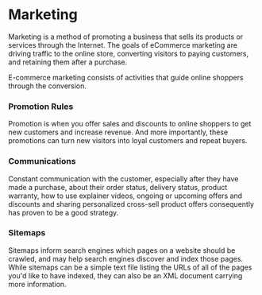 # Marketing 

Marketing is a method of promoting a business that sells its products or services through the Internet. The goals of eCommerce marketing are driving traffic to the online store, converting visitors to paying customers, and retaining them after a purchase.

E-commerce marketing consists of activities that guide online shoppers through the conversion.

### Promotion Rules

Promotion is when you offer sales and discounts to online shoppers to get new customers and increase revenue. And more importantly, these promotions can turn new visitors into loyal customers and repeat buyers.

### Communications

Constant communication with the customer, especially after they have made a purchase, about their order status, delivery status, product warranty, how to use explainer videos, ongoing or upcoming offers and discounts and sharing personalized cross-sell product offers consequently has proven to be a good strategy.

### Sitemaps

Sitemaps inform search engines which pages on a website should be crawled, and may help search engines discover and index those pages. While sitemaps can be a simple text file listing the URLs of all of the pages you'd like to have indexed, they can also be an XML document carrying more information.
